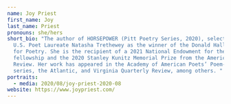 ```yaml
---
name: Joy Priest
first_name: Joy
last_name: Priest
pronouns: she/hers
short_bio: "The author of HORSEPOWER (Pitt Poetry Series, 2020), selected by
  U.S. Poet Laureate Natasha Trethewey as the winner of the Donald Hall Prize
  for Poetry. She is the recipient of a 2021 National Endowment for the Arts
  fellowship and the 2020 Stanley Kunitz Memorial Prize from the American Poetry
  Review. Her work has appeared in the Academy of American Poets’ Poem-a-Day
  series, the Atlantic, and Virginia Quarterly Review, among others. "
portraits:
  - media: 2020/08/joy-priest-2020-08
website: https://www.joypriest.com/
---
```

